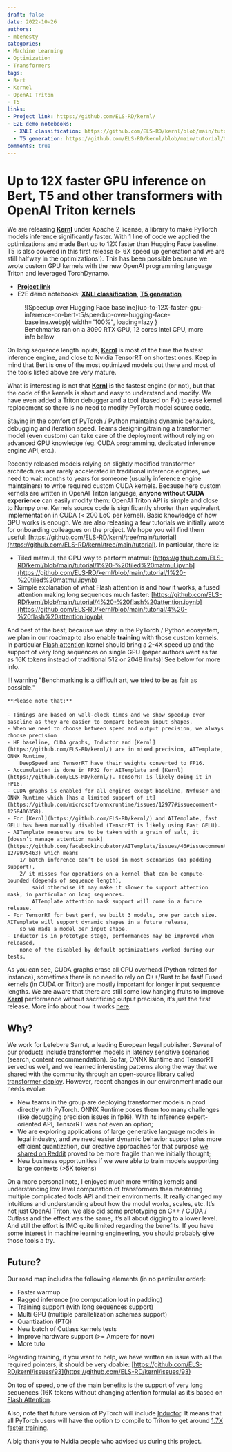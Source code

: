 ```yaml
---
draft: false
date: 2022-10-26
authors:
- mbenesty
categories:
- Machine Learning
- Optimization
- Transformers
tags:
- Bert
- Kernel
- OpenAI Triton
- T5
links:
- Project link: https://github.com/ELS-RD/kernl/
- E2E demo notebooks:
  - XNLI classification: https://github.com/ELS-RD/kernl/blob/main/tutorial/bert%20e2e.ipynb
  - T5 generation: https://github.com/ELS-RD/kernl/blob/main/tutorial/t5%20e2e.ipynb
comments: true
---
```


# Up to 12X faster GPU inference on Bert, T5 and other transformers with OpenAI Triton kernels

We are releasing **[Kernl](https://github.com/ELS-RD/kernl/)** under Apache 2 license, a library to make PyTorch models inference significantly faster. 
With 1 line of code we applied the optimizations and made Bert up to 12X faster than Hugging Face baseline. 
T5 is also covered in this first release (> 6X speed up generation and we are still halfway in the optimizations!). 
This has been possible because we wrote custom GPU kernels with the new OpenAI programming language Triton and leveraged TorchDynamo.

<!-- more -->

- **[Project link](https://github.com/ELS-RD/kernl/)**
- E2E demo notebooks: **[XNLI classification](https://github.com/ELS-RD/kernl/blob/main/tutorial/bert%20e2e.ipynb)**, **[T5 generation](https://github.com/ELS-RD/kernl/blob/main/tutorial/t5%20e2e.ipynb)**

<figure markdown>
  ![Speedup over Hugging Face baseline](up-to-12X-faster-gpu-inference-on-bert-t5/speedup-over-hugging-face-baseline.webp){ width="100%", loading=lazy }
  <figcaption>Benchmarks ran on a 3090 RTX GPU, 12 cores Intel CPU, more info below</figcaption>
</figure>

On long sequence length inputs, **[Kernl](https://github.com/ELS-RD/kernl/)** is most of the time the fastest inference engine, 
and close to Nvidia TensorRT on shortest ones. 
Keep in mind that Bert is one of the most optimized models out there and most of the tools listed above are very mature.

What is interesting is not that **[Kernl](https://github.com/ELS-RD/kernl/)** is the fastest engine (or not), 
but that the code of the kernels is short and easy to understand and modify. 
We have even added a Triton debugger and a tool (based on Fx) to ease kernel replacement so there is no need to modify PyTorch model source code.

Staying in the comfort of PyTorch / Python maintains dynamic behaviors, debugging and iteration speed. 
Teams designing/training a transformer model (even custom) can take care of the deployment without relying on advanced GPU knowledge 
(eg. CUDA programming, dedicated inference engine API, etc.).

Recently released models relying on slightly modified transformer architectures are rarely accelerated in traditional inference engines, 
we need to wait months to years for someone (usually inference engine maintainers) to write required custom CUDA kernels. 
Because here custom kernels are written in OpenAI Triton language, **anyone without CUDA experience** can easily modify them: 
OpenAI Triton API is simple and close to Numpy one. Kernels source code is significantly shorter than equivalent implementation in CUDA 
(< 200 LoC per kernel). Basic knowledge of how GPU works is enough. 
We are also releasing a few tutorials we initially wrote for onboarding colleagues on the project. 
We hope you will find them useful: [https://github.com/ELS-RD/kernl/tree/main/tutorial](https://github.com/ELS-RD/kernl/tree/main/tutorial). In particular, there is:

- Tiled matmul, the GPU way to perform matmul: [https://github.com/ELS-RD/kernl/blob/main/tutorial/1%20-%20tiled%20matmul.ipynb](https://github.com/ELS-RD/kernl/blob/main/tutorial/1%20-%20tiled%20matmul.ipynb)
- Simple explanation of what Flash attention is and how it works, a fused attention making long sequences much faster: [https://github.com/ELS-RD/kernl/blob/main/tutorial/4%20-%20flash%20attention.ipynb](https://github.com/ELS-RD/kernl/blob/main/tutorial/4%20-%20flash%20attention.ipynb)

And best of the best, because we stay in the PyTorch / Python ecosystem, we plan in our roadmap to also enable **training** with those custom kernels. 
In particular [Flash attention](https://github.com/HazyResearch/flash-attention) kernel should bring a 2-4X speed up and the support of very long sequences on single GPU 
(paper authors went as far as 16K tokens instead of traditional 512 or 2048 limits)! See below for more info.

!!! warning "Benchmarking is a difficult art, we tried to be as fair as possible."

    **Please note that:**

    - Timings are based on wall-clock times and we show speedup over baseline as they are easier to compare between input shapes,
    - When we need to choose between speed and output precision, we always choose precision
    - HF baseline, CUDA graphs, Inductor and [Kernl](https://github.com/ELS-RD/kernl/) are in mixed precision, AITemplate, ONNX Runtime, 
        DeepSpeed and TensorRT have their weights converted to FP16.
    - Accumulation is done in FP32 for AITemplate and [Kernl](https://github.com/ELS-RD/kernl/). TensorRT is likely doing it in FP16.
    - CUDA graphs is enabled for all engines except baseline, Nvfuser and ONNX Runtime which [has a limited support of it](https://github.com/microsoft/onnxruntime/issues/12977#issuecomment-1258406358).
    - For [Kernl](https://github.com/ELS-RD/kernl/) and AITemplate, fast GELU has been manually disabled (TensorRT is likely using Fast GELU).
    - AITemplate measures are to be taken with a grain of salt, it [doesn’t manage attention mask](https://github.com/facebookincubator/AITemplate/issues/46#issuecomment-1279975463) which means 
        1/ batch inference can’t be used in most scenarios (no padding support), 
        2/ it misses few operations on a kernel that can be compute-bounded (depends of sequence length), 
            said otherwise it may make it slower to support attention mask, in particular on long sequences. 
            AITemplate attention mask support will come in a future release.
    - For TensorRT for best perf, we built 3 models, one per batch size. AITemplate will support dynamic shapes in a future release, 
        so we made a model per input shape.
    - Inductor is in prototype stage, performances may be improved when released, 
        none of the disabled by default optimizations worked during our tests.

As you can see, CUDA graphs erase all CPU overhead (Python related for instance), 
sometimes there is no need to rely on C++/Rust to be fast! Fused kernels (in CUDA or Triton) are mostly important for longer input sequence lengths. 
We are aware that there are still some low hanging fruits to improve **[Kernl](https://github.com/ELS-RD/kernl/)** performance without sacrificing output precision, 
it’s just the first release. More info about how it works [here](https://github.com/ELS-RD/kernl#how).

## Why?

We work for Lefebvre Sarrut, a leading European legal publisher. 
Several of our products include transformer models in latency sensitive scenarios (search, content recommendation). 
So far, ONNX Runtime and TensorRT served us well, and we learned interesting patterns along the way that we shared with the community through an open-source library called [transformer-deploy](https://github.com/ELS-RD/transformer-deploy). 
However, recent changes in our environment made our needs evolve:

- New teams in the group are deploying transformer models in prod directly with PyTorch. 
ONNX Runtime poses them too many challenges (like debugging precision issues in fp16). 
With its inference expert-oriented API, TensorRT was not even an option;
- We are exploring applications of large generative language models in legal industry, 
and we need easier dynamic behavior support plus more efficient quantization, 
our creative approaches for that purpose [we shared on Reddit](https://www.reddit.com/r/MachineLearning/comments/uwkpmt/p_what_we_learned_by_making_t5large_2x_faster/) proved to be more fragile than we initially thought;
- New business opportunities if we were able to train models supporting large contexts (>5K tokens)

On a more personal note, I enjoyed much more writing kernels and understanding low level computation of transformers than mastering multiple complicated tools API and their environments. 
It really changed my intuitions and understanding about how the model works, scales, etc. 
It’s not just OpenAI Triton, we also did some prototyping on C++ / CUDA / Cutlass and the effect was the same, it’s all about digging to a lower level. 
And still the effort is IMO quite limited regarding the benefits. 
If you have some interest in machine learning engineering, you should probably give those tools a try.

## Future?

Our road map includes the following elements (in no particular order):

- Faster warmup
- Ragged inference (no computation lost in padding)
- Training support (with long sequences support)
- Multi GPU (multiple parallelization schemas support)
- Quantization (PTQ)
- New batch of Cutlass kernels tests
- Improve hardware support (>= Ampere for now)
- More tuto

Regarding training, if you want to help, we have written an issue with all the required pointers, 
it should be very doable: [https://github.com/ELS-RD/kernl/issues/93](https://github.com/ELS-RD/kernl/issues/93)

On top of speed, one of the main benefits is the support of very long sequences (16K tokens without changing attention formula) as it’s based on [Flash Attention](https://github.com/HazyResearch/flash-attention).

Also, note that future version of PyTorch will include [Inductor](https://dev-discuss.pytorch.org/t/torchinductor-a-pytorch-native-compiler-with-define-by-run-ir-and-symbolic-shapes/747). 
It means that all PyTorch users will have the option to compile to Triton to get around [1.7X faster training](https://dev-discuss.pytorch.org/t/torchinductor-update-3-e2e-model-training-with-torchdynamo-inductor-gets-1-67x-2-1x-speedup/793).

A big thank you to Nvidia people who advised us during this project.